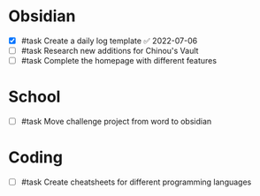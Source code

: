 # Obsidian
- [x] #task Create a daily log template ✅ 2022-07-06
- [ ] #task Research new additions for Chinou's Vault
- [ ] #task Complete the homepage with different features

# School
- [ ] #task Move challenge project from word to obsidian

# Coding
- [ ] #task Create cheatsheets for different programming languages